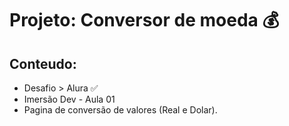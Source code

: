 # Projeto: Conversor de moeda 💰

## Conteudo:
  - Desafio > Alura ✅
  - Imersão Dev - Aula 01
  - Pagina de conversão de valores (Real e Dolar).
